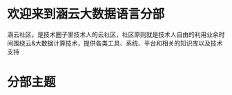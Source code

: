 ﻿# 欢迎来到涵云大数据语言分部
涵云社区，是技术圈子里技术人的云社区，社区原则就是技术人自由的利用业余时间围绕云&大数据计算技术，提供各类工具、系统、平台和相关的知识库以及技术支持

# 分部主题

